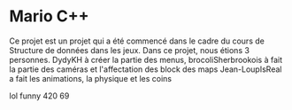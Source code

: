 # Mario C++
Ce projet est un projet qui a été commencé dans le cadre du cours de Structure de données dans les jeux. Dans ce projet, nous étions 3 personnes. DydyKH à créer la partie des menus, brocoliSherbrookois à fait la partie des caméras et l'affectation des block des maps Jean-LoupIsReal a fait les animations, la physique et les coins

lol funny 420 69